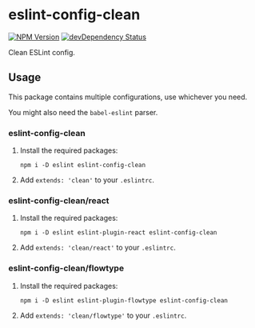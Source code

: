 # eslint-config-clean

[![NPM Version](https://img.shields.io/npm/v/eslint-config-clean.svg?style=flat)](https://npmjs.org/package/eslint-config-clean)
[![devDependency Status](https://david-dm.org/CrocoDillon/eslint-config-clean/dev-status.svg)](https://david-dm.org/CrocoDillon/eslint-config-clean#info=devDependencies)

Clean ESLint config.

## Usage

This package contains multiple configurations, use whichever you need.

You might also need the `babel-eslint` parser.

### eslint-config-clean

1. Install the required packages:
   ```
   npm i -D eslint eslint-config-clean
   ```
2. Add `extends: 'clean'` to your `.eslintrc`.

### eslint-config-clean/react

1. Install the required packages:
   ```
   npm i -D eslint eslint-plugin-react eslint-config-clean
   ```
2. Add `extends: 'clean/react'` to your `.eslintrc`.

### eslint-config-clean/flowtype

1. Install the required packages:
   ```
   npm i -D eslint eslint-plugin-flowtype eslint-config-clean
   ```
2. Add `extends: 'clean/flowtype'` to your `.eslintrc`.
